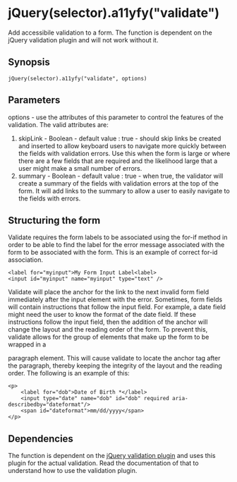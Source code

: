 # jQuery(selector).a11yfy("validate")

Add accessibile validation to a form. The function is dependent on the jQuery validation plugin and will not work without it.

## Synopsis

    jQuery(selector).a11yfy("validate", options)

## Parameters

options - use the attributes of this parameter to control the features of the validation. The valid attributes are:

1. skipLink - Boolean - default value : true - should skip links be created and inserted to allow keyboard users to navigate more quickly between the fields with validation errors. Use this when the form is large or where there are a few fields that are required and the likelihood large that a user might make a small number of errors.
2. summary - Boolean - default value : true - when true, the validator will create a summary of the fields with validation errors at the top of the form. It will add links to the summary to allow a user to easily navigate to the fields with errors.

## Structuring the form

Validate requires the form labels to be associated using the for-if method in order to be able to find the label for the error message associated with the form to be associated with the form. This is an example of correct for-id association.

    <label for="myinput">My Form Input Label<label>
    <input id="myinput" name="myinput" type="text" />

Validate will place the anchor for the link to the next invalid form field immediately after the input element with the error. Sometimes, form fields will contain instructions that follow the input field. For example, a date field might need the user to know the format of the date field. If these instructions follow the input field, then the addition of the anchor will change the layout and the reading order of the form. To prevent this, validate allows for the group of elements that make up the form to be wrapped in a <p> paragraph element. This will cause validate to locate the anchor tag after the paragraph, thereby keeping the integrity of the layout and the reading order. The following is an example of this:

    <p>
        <label for="dob">Date of Birth *</label>
        <input type="date" name="dob" id="dob" required aria-describedby="dateformat"/>
        <span id="dateformat">mm/dd/yyyy</span>
    </p>


## Dependencies

The function is dependent on the <a href="http://jqueryvalidation.org/">jQuery validation plugin</a> and uses this plugin for the actual validation. Read the documentation of that to understand how to use the validation plugin.

